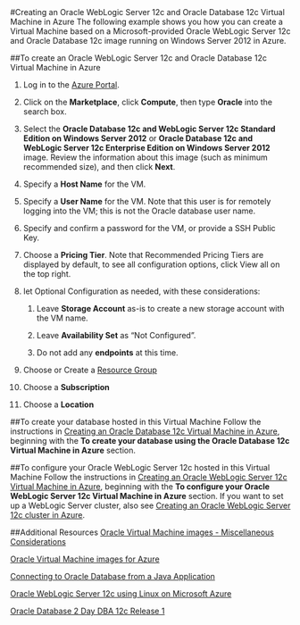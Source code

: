 <properties title="Creating an Oracle WebLogic Server 12c and Oracle Database 12c Virtual Machine in Azure" pageTitle="Creating an Oracle WebLogic Server 12c and Oracle Database 12c Virtual Machine in Azure" description="Step through an example of creating an Oracle WebLogic Server 12c and Oracle Database 12c image running on Windows Server 2012 in Microsoft Azure." services="virtual-machines" authors="bbenz" documentationCenter=""/>
<tags ms.service="virtual-machines" ms.devlang="na" ms.topic="article" ms.tgt_pltfrm="na" ms.workload="infrastructure-services" ms.date="06/22/2015" ms.author="bbenz" />
#Creating an Oracle WebLogic Server 12c and Oracle Database 12c Virtual Machine in Azure
The following example shows you how you can create a Virtual Machine based on a Microsoft-provided Oracle WebLogic Server 12c and Oracle Database 12c image running on Windows Server 2012 in Azure.

##To create an Oracle WebLogic Server 12c and Oracle Database 12c Virtual Machine in Azure

1. Log in to the [Azure Portal](https://ms.portal.azure.com/).

2.	Click on the **Marketplace**, click **Compute**, then type **Oracle** into the search box.

3.	Select the **Oracle Database 12c and WebLogic Server 12c Standard Edition on Windows Server 2012** or **Oracle Database 12c and WebLogic Server 12c Enterprise Edition on Windows Server 2012** image.  Review the information about this image (such as minimum recommended size), and then click **Next**.

4.	Specify a **Host Name** for the VM.

5.	Specify a **User Name** for the VM. Note that this user is for remotely logging into the VM; this is not the Oracle database user name.

6.	Specify and confirm a password for the VM, or provide a SSH Public Key.

7.	Choose a **Pricing Tier**.  Note that Recommended Pricing Tiers are displayed by default, to see all configuration options, click View all on the top right.

8. let Optional Configuration as needed, with these considerations:

	1. Leave **Storage Account** as-is to create a new storage account with the VM name.

	2. Leave **Availability Set** as “Not Configured”.

	3. Do not add any **endpoints** at this time. 

9.	Choose or Create a [Resource Group](resource-group-portal.md)

10. Choose a **Subscription**

11. Choose a **Location**


##To create your database hosted in this Virtual Machine
Follow the instructions in [Creating an Oracle Database 12c Virtual Machine in Azure](virtual-machines-creating-oracle-database-virtual-machine.md), beginning with the **To create your database using the Oracle Database 12c Virtual Machine in Azure** section.

##To configure your Oracle WebLogic Server 12c hosted in this Virtual Machine
Follow the instructions in [Creating an Oracle WebLogic Server 12c Virtual Machine in Azure](virtual-machines-creating-oracle-webLogic-server-12c-virtual-machine.md), beginning with the **To configure your Oracle WebLogic Server 12c Virtual Machine in Azure** section. If you want to set up a WebLogic Server cluster, also see [Creating an Oracle WebLogic Server 12c cluster in Azure](virtual-machines-creating-oracle-webLogic-server-12c-cluster.md).

##Additional Resources
[Oracle Virtual Machine images - Miscellaneous Considerations](miscellaneous-considerations-for-oracle-virtual-machine-images-new-article.md)

[Oracle Virtual Machine images for Azure](virtual-machines-oracle-list-oracle-virtual-machine-images.md)

[Connecting to Oracle Database from a Java Application](http://docs.oracle.com/cd/E11882_01/appdev.112/e12137/getconn.htm#TDPJD136)

[Oracle WebLogic Server 12c using Linux on Microsoft Azure](http://www.oracle.com/technetwork/middleware/weblogic/learnmore/oracle-weblogic-on-azure-wp-2020930.pdf)

[Oracle Database 2 Day DBA 12c Release 1](http://docs.oracle.com/cd/E16655_01/server.121/e17643/toc.htm)